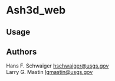 Ash3d_web
==========



Usage
-----


Authors
-------

Hans F. Schwaiger <hschwaiger@usgs.gov>  
Larry G. Mastin <lgmastin@usgs.gov>  
